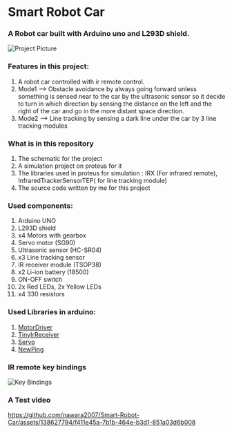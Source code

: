 # Smart Robot Car

### A Robot car built with Arduino uno and L293D shield.
![Project Picture](https://github.com/nawara2007/Smart-Robot-Car/assets/138627794/e3c65764-4f9d-49c7-aeb5-6d573303c793)

### Features in this project:
 1. A robot car controlled with ir remote control.
 2. Mode1 --> Obstacle avoidance by always going forward unless something is sensed near to the car
              by the ultrasonic sensor so it decide to turn in which direction by sensing the distance
              on the left and the right of the car and go in the more distant space direction.
 3. Mode2 --> Line tracking by sensing a dark line under the car by 3 line tracking modules

### What is in this repository
 1. The schematic for the project
 2. A simulation project on proteus for it
 3. The libraries used in proteus for simulation : IRX (For infrared remote), InfraredTrackerSensorTEP( for line tracking module)
 4. The source code written by me for this project
 
### Used components:
 1. Arduino UNO
 2. L293D shield
 3. x4 Motors with gearbox
 4. Servo motor (SG90)
 5. Ultrasonic sensor (HC-SR04)
 6. x3 Line tracking sensor
 7. IR receiver module (TSOP38)
 8. x2 Li-ion battery (18500)
 9. ON-OFF switch
 10. 2x Red LEDs, 2x Yellow LEDs
 11. x4 330 resistors

### Used Libraries in arduino:
 1. [MotorDriver](https://github.com/CuriosityGym/MotorDriver)
 2. [TinyIrReceiver](https://github.com/Arduino-IRremote/Arduino-IRremote)
 3. [Servo](https://github.com/arduino-libraries/Servo)
 4. [NewPing](https://github.com/eliteio/Arduino_New_Ping)

### IR remote key bindings
![Key Bindings](https://github.com/nawara2007/Smart-Robot-Car/assets/138627794/51ce0d27-a63a-44e9-be0d-8003e73a2f4a)

### A Test video

https://github.com/nawara2007/Smart-Robot-Car/assets/138627794/f411e45a-7b1b-464e-b3d1-851a03d6b008


